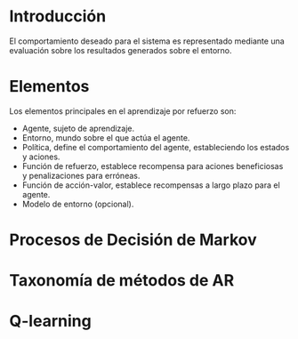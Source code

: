 # Introducción
El comportamiento deseado para el sistema es representado mediante una evaluación sobre los resultados generados sobre el entorno.
# Elementos
Los elementos principales en el aprendizaje por refuerzo son:
- Agente, sujeto de aprendizaje.
- Entorno, mundo sobre el que actúa el agente.
- Política, define el comportamiento del agente, estableciendo los estados y aciones.
- Función de refuerzo, establece recompensa para aciones beneficiosas y penalizaciones para erróneas.
- Función de acción-valor, establece recompensas a largo plazo para el agente.
- Modelo de entorno (opcional).

# Procesos de Decisión de Markov

# Taxonomía de métodos de AR
# Q-learning